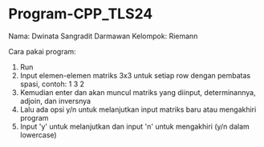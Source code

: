 # Program-CPP_TLS24

Nama: Dwinata Sangradit Darmawan
Kelompok: Riemann

Cara pakai program:
1. Run
2. Input elemen-elemen matriks 3x3 untuk setiap row dengan pembatas spasi, contoh: 1 3 2
3. Kemudian enter dan akan muncul matriks yang diinput, determinannya, adjoin, dan inversnya
4. Lalu ada opsi y/n untuk melanjutkan input matriks baru atau mengakhiri program
5. Input 'y' untuk melanjutkan dan input 'n' untuk mengakhiri (y/n dalam lowercase)
